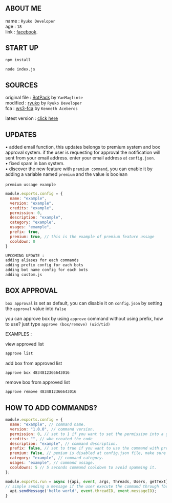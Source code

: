 ## ABOUT ME

name : ```Ryuko Developer```</br>
age : ```18```</br>
link : [facebook](https://www.facebook.com/ryukodev).</br>
## START UP

```txt
npm install
```
```txt
node index.js
```

## SOURCES

original file : [BotPack](https://replit.com/@YanMaglinte/BotPack?v=1) by ```YanMaglinte```</br>
modified : [ryuko](https://github.com/ryukodeveloper/Ryuko-V4) by ```Ryuko Developer```</br>
fca : [ws3-fca](https://www.npmjs.com/package/ws3-fca) by ```Kenneth Aceberos```

latest version : [click here](https://www.github.com/ryukodeveloper/Ryuko-V5)

## UPDATES

• added email function, this updates belongs to premium system and box approval system. if the user is requesting for approval the notification will sent from your email address. enter your email address at ``config.json``.</br>
• fixed spam in ban system.</br>
• discover the new feature with ```premium command```, you can enable it by adding a variable named ```premium``` and the value is boolean</br></br>
```premium ussage example```
```js
module.exports.config = {
  name: "example",
  version: "example",
  credits: "example",
  permission: 0,
  description: "example",
  category: "example",
  usages: "example",
  prefix: true,
  premium: true, // this is the example of premium feature ussage
  cooldown: 0
}
```
```txt
UPCOMING UPDATE :
adding aliases for each commands
adding prefix config for each bots
adding bot name config for each bots
adding custom.js
```

## BOX APPROVAL

``box approval`` is set as default, you can disable it on ``config.json`` by setting the ``approval`` value into ``false``</br>

you can approve box by using ``approve`` command without using prefix, how to use? just type ``approve (box/remove) (uid/tid)``</br>

EXAMPLES : </br>

view approved list 
```txt 
approve list
```
add box from approved list 
```txt
approve box 4834812366643016
```
remove box from approved list 
```txt
approve remove 4834812366643016
```

## HOW TO ADD COMMANDS?
```js
module.exports.config = {
  name: "example", // command name.
  version: "1.0.0", // command version.
  permission: 0, // set to 1 if you want to set the permission into a group admins, set to 2 if you want to set the permission into a bot admins, set to 3 if you want to set the permission into a bot operators.
  credits: "", // who created the code
  description: "example", // command description.
  prefix: false, // set to true if you want to use the command with prefix, set to false if you want to use the commands without prefix.
  premium: false, // pemium is disabled at config.json file, make sure to turn it on to unlock thi feature.
  category: "example", // command category.
  usages: "example", // command ussage.
  cooldowns: 5 // 5 seconds command cooldown to avoid spamming it.
};

module.exports.run = async ({api, event, args, Threads, Users, getText}) => {
// simple sending a message if the user execute the command through fbchat
  api.sendMessage('hello world', event.threadID, event.messageID);
}
```
